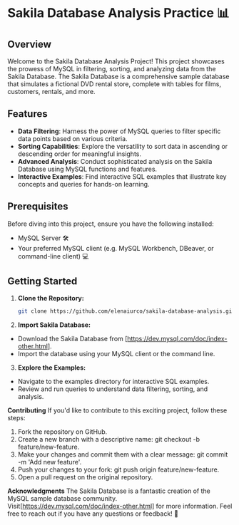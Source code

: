 # Sakila Database Analysis Practice 📊

## Overview

Welcome to the Sakila Database Analysis Project! This project showcases the prowess of MySQL in filtering, sorting, and analyzing data from the Sakila Database. The Sakila Database is a comprehensive sample database that simulates a fictional DVD rental store, complete with tables for films, customers, rentals, and more.

## Features

- **Data Filtering**: Harness the power of MySQL queries to filter specific data points based on various criteria.
- **Sorting Capabilities**: Explore the versatility to sort data in ascending or descending order for meaningful insights.
- **Advanced Analysis**: Conduct sophisticated analysis on the Sakila Database using MySQL functions and features.
- **Interactive Examples**: Find interactive SQL examples that illustrate key concepts and queries for hands-on learning.

## Prerequisites

Before diving into this project, ensure you have the following installed:

- MySQL Server 🛠️
- Your preferred MySQL client (e.g. MySQL Workbench, DBeaver, or command-line client) 💻

## Getting Started

1. **Clone the Repository:**
   ```bash
   git clone https://github.com/elenaiurco/sakila-database-analysis.git

2. **Import Sakila Database:**

- Download the Sakila Database from [https://dev.mysql.com/doc/index-other.html].
- Import the database using your MySQL client or the command line.

3. **Explore the Examples:**

- Navigate to the examples directory for interactive SQL examples.
- Review and run queries to understand data filtering, sorting, and analysis.

**Contributing**
If you'd like to contribute to this exciting project, follow these steps:

1. Fork the repository on GitHub.
2. Create a new branch with a descriptive name: git checkout -b feature/new-feature.
3. Make your changes and commit them with a clear message: git commit -m 'Add new feature'.
4. Push your changes to your fork: git push origin feature/new-feature.
5. Open a pull request on the original repository.

**Acknowledgments**
The Sakila Database is a fantastic creation of the MySQL sample database community. 
Visit[https://dev.mysql.com/doc/index-other.html] for more information.
Feel free to reach out if you have any questions or feedback! 📧


